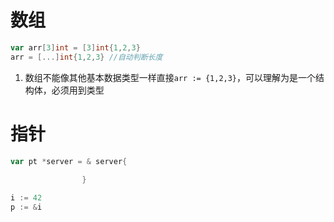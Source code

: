 # 数组
```go
var arr[3]int = [3]int{1,2,3}
arr = [...]int{1,2,3} //自动判断长度
```
1. 数组不能像其他基本数据类型一样直接`arr := {1,2,3}`，可以理解为是一个结构体，必须用到类型

# 指针
```go
var pt *server = & server{
					
				}

i := 42
p := &i
```